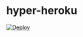 # hyper-heroku

[![Deploy](https://www.herokucdn.com/deploy/button.svg)](https://heroku.com/deploy?template=https://github.com/tsjoblad/hyper-heroku/edit/master)
